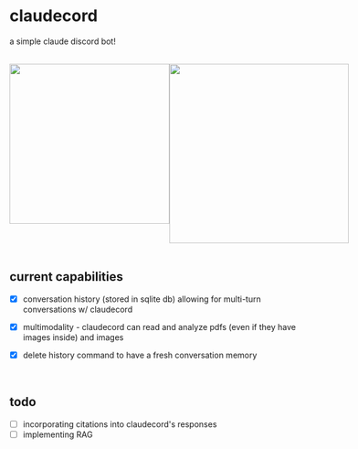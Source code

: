# claudecord

a simple claude discord bot! 

<br>
<div style="display: flex; justify-content: space-around;">
  <img src="https://github.com/0xm00n/claudecord/assets/71098497/6af71484-ab86-42eb-b53c-15bce9a40d08" width="280">
  <img src="https://github.com/0xm00n/claudecord/assets/71098497/71e61b69-3529-4493-a170-a53a6d593b8e" width="314">
</div>

<br>

## current capabilities

- [X] conversation history (stored in sqlite db) allowing for multi-turn conversations w/ claudecord 
- [X] multimodality - claudecord can read and analyze pdfs (even if they have images inside) and images 
- [X] delete history command to have a fresh conversation memory


<br>

## todo

- [ ] incorporating citations into claudecord's responses 
- [ ] implementing RAG

